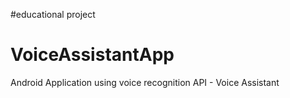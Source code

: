 #educational project

# VoiceAssistantApp

Android Application using voice recognition API - Voice Assistant 
